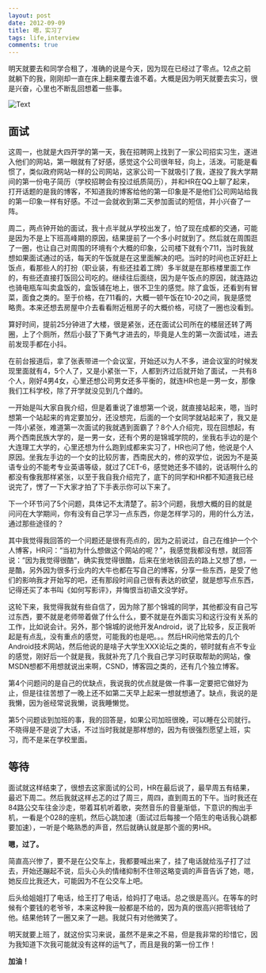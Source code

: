```yaml
---
layout: post
date: 2012-09-09
title: 嗯，实习了
tags: life,interview
comments: true
---
```


明天就要去和同学合租了，准确的说是今天，因为现在已经过了零点。12点之前就躺下的我，刚刚却一直在床上翻来覆去谁不着。大概是因为明天就要去实习，很是兴奋，心里也不断乱回想着一些事。

![Text](https://dl.dropboxusercontent.com/u/24683331/blog_img/get_internship.jpg)

<!-- more -->

## 面试
这周一，也就是大四开学的第一天，我在招聘网上找到了一家公司招实习生，遂进入他们的网站，第一眼就有了好感，感觉这个公司很年轻，向上，活泼。可能是看惯了，类似政府网站一样的公司网站，这家公司一下就吸引了我，遂投了我大学期间的第一份电子简历（学校招聘会有投过纸质简历），并和HR在QQ上聊了起来，打开话题的是我的博客，不知道我的博客给他的第一印象是不是他们公司网站给我的第一印象一样有好感。不过一会就收到第二天参加面试的短信，并小兴奋了一阵。

周二，两点钟开始的面试，我十点半就从学校出发了，怕了现在成都的交通，可能是因为不是上下班高峰期的原因，结果提前了一个多小时就到了。然后就在周围逛了一圈，也让自己对周围的环境有个大概的印象，公司楼下就有个711，当时我就想如果面试通过的话，每天的午饭就是在这里面解决的吧。当时的时间也正好赶上饭点，看那些人的打扮（职业装，有些还挂着工牌）多半就是在那栋楼里面工作的，有些还直接打饭回公司吃的。继续往后面绕，因为是午饭点的原因，就连路边也骑电瓶车叫卖盒饭的，盒饭铺在地上，很不卫生的感觉。除了盒饭，还看到有冒菜，面食之类的。至于价格，在711看的，大概一顿午饭在10-20之间，我是感觉略贵。本来还想去房屋中介去看看附近租房子的大概价格，可绕了一圈也没看到。

算好时间，提前25分钟进了大楼，很是紧张，还在面试公司所在的楼层还转了两圈，上了个厕所，然后小鼓了下勇气才进去的，毕竟是人生的第一次面试哇，进去前发现手都在小抖。

在前台报道后，拿了张表带进一个会议室，开始还以为人不多，进会议室的时候发现里面就有4，5个人了，又是小紧张一下，人都到齐过后就开始了面试，一共有8个人，刚好4男4女，心里还想公司男女还多平衡的，就连HR也是一男一女，那像我们工科学校，除了开学就没见到几个雌的。

一开始是叫大家自我介绍，但是着重说了谁想第一个说，就直接站起来，嗯，当时想第一个站起来的肯定要加分，还没想完，后面的一个女同学就站起来了，我又是一阵小紧张，难道第一次面试的我就遇到面霸了？8个人介绍完，现在回想起，有两个西南民族大学的，是一男一女，还有个男的是锦城学院的，坐我右手边的是个大连理工大学的，心里还想为什么跑到成都来实习了，HR也问了他，他说是个人原因。坐我左手边的一个女的比较厉害，西南民大的，修的双学位，说因为不是英语专业的不能考专业英语等级，就过了CET-6，感觉她还多不错的，说话啊什么的都没有像我那样紧张，以至于我自我介绍完了，底下的同学和HR都不知道我已经说完了，愣了一下大家才拍了下手表示你可以下来了。

下一个环节问了5个问题，具体记不太清楚了。前3个问题，我想大概的目的就是问问在大学期间，你有没有自己学习一点东西，你是怎样学习的，用的什么方法，通过那些途径的？

其中我觉得我回答的一个问题还是很有亮点的，因为之前说过，自己在维护一个个人博客，HR问：“当初为什么想做这个网站的呢？”，我感觉我都没有想，就回答说：”因为我觉得很酷“，确实我觉得很酷，后来在坐地铁回去的路上又想了想，一是酷，另外因为很多行业内的大牛也都在写自己的博客，分享一些东西，是受了他们的影响我才开始写的吧，还有那段时间自己很有表达的欲望，就是想写点东西，记得还买了本书叫《如何写影评》，并悔恨当初语文没学好。

这轮下来，我觉得我就有些自信了，因为除了那个锦城的同学，其他都没有自己写过东西，要不就是老师带着做了什么什么，要不就是在外面实习和这行没有关系的工作，比如说会计。另外，那个锦城的说他开发Android，说了比较多，反正我听起是有点乱，没有重点的感觉，可能我的也是吧。。。然后HR问他常去的几个Android技术网站，然后他说的是啥子大学生XXX论坛之类的，顿时就有点不专业的感觉，刚好后一个就是我，我就补充了几个我自己学习时获取帮助的网站，像MSDN想都不用想就说出来啊，CSND，博客园之类的，还有几个独立博客。

第4个问题问的是自己的优缺点，我说我的优点就是做一件事一定要把它做好为止，但是往往苦想了一晚上还不如第二天早上起来一想就想通了。缺点，我说的是我懒，因为爸经常说我懒，说我睡懒觉。

第5个问题谈到加班的事，我的回答是，如果公司加班很晚，可以睡在公司就行。不晓得是不是说了大话，不过当时我就是那样想的，因为有很强烈愿望上班，实习，而不是呆在学校里面。 

## 等待
面试就这样结束了，很想去这家面试的公司，HR在最后说了，最早周五有结果，最迟下周二。然后我就这样忐忑的过了周三，周四，直到周五的下午。当时我还在84路公交车往金沙走，带着耳机听着歌，突然音乐的音量渐低，下意识的掏出手机，一看是个028的座机，然后心跳加速（面试过后每接一个陌生的电话我心跳都要加速），一听是个略熟悉的声音，然后就确认就是那个面的男HR。

**嗯，过了。**

简直高兴惨了，要不是在公交车上，我都要喊出来了，挂了电话就给泓子打了过去，开始还蹦起不说，后头心头的情绪抑制不住带这略变调的声音告诉了她，嗯，她反应比我还大，可能因为不在公交车上吧。

后头给姐姐打了电话，给王打了电话，给妈打了电话。总之很是高兴。在等车的时候有个要钱的老爷爷，本来这种我一般都是不给的，因为真的很高兴把零钱给了他。结果他转了一圈又来了一趟。我就只有对他微笑了。

明天就要上班了，就这份实习来说，虽然不是来之不易，但是我非常的珍惜它，因为我知道下次我可能就没有这样的运气了，而且是我的第一份工作！

**加油！** 